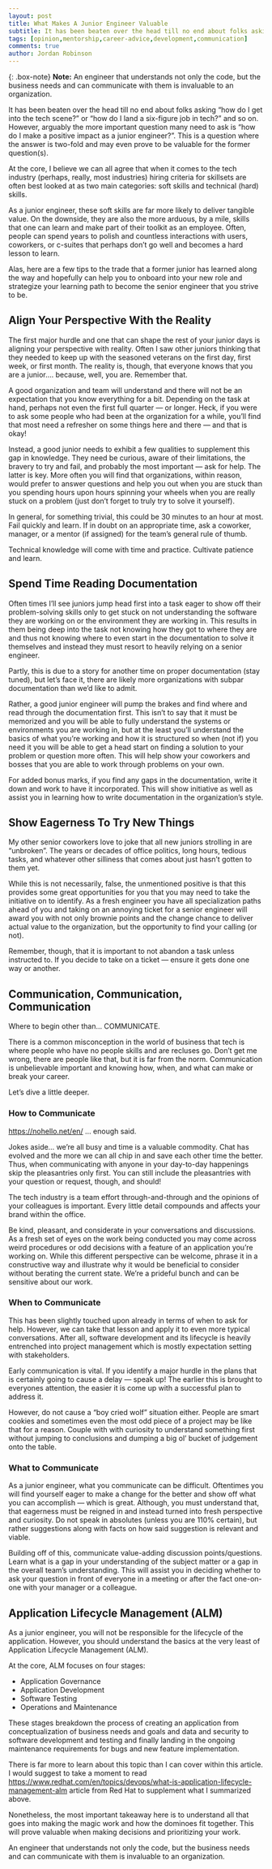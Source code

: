 ```yaml
---
layout: post
title: What Makes A Junior Engineer Valuable
subtitle: It has been beaten over the head till no end about folks asking “how do I get into the tech scene?” or “how do I land a six-figure job in tech?” and so on. However, arguably the more important question many need to ask is “how do I make a positive impact as a junior engineer?”. This is a question where the answer is two-fold and may even prove to be valuable for the former question(s).
tags: [opinion,mentorship,career-advice,development,communication]
comments: true
author: Jordan Robinson
---
```


{: .box-note}
**Note:** An engineer that understands not only the code, but the business needs and can communicate with them is invaluable to an organization.

It has been beaten over the head till no end about folks asking “how do I get into the tech scene?” or “how do I land a six-figure job in tech?” and so on. However, arguably the more important question many need to ask is “how do I make a positive impact as a junior engineer?”. This is a question where the answer is two-fold and may even prove to be valuable for the former question(s).

At the core, I believe we can all agree that when it comes to the tech industry (perhaps, really, most industries) hiring criteria for skillsets are often best looked at as two main categories: soft skills and technical (hard) skills.

As a junior engineer, these soft skills are far more likely to deliver tangible value. On the downside, they are also the more arduous, by a mile, skills that one can learn and make part of their toolkit as an employee. Often, people can spend years to polish and countless interactions with users, coworkers, or c-suites that perhaps don’t go well and becomes a hard lesson to learn.

Alas, here are a few tips to the trade that a former junior has learned along the way and hopefully can help you to onboard into your new role and strategize your learning path to become the senior engineer that you strive to be.

## Align Your Perspective With the Reality

The first major hurdle and one that can shape the rest of your junior days is aligning your perspective with reality. Often I saw other juniors thinking that they needed to keep up with the seasoned veterans on the first day, first week, or first month. The reality is, though, that everyone knows that you are a junior…. because, well, you are. Remember that.

A good organization and team will understand and there will not be an expectation that you know everything for a bit. Depending on the task at hand, perhaps not even the first full quarter — or longer. Heck, if you were to ask some people who had been at the organization for a while, you’ll find that most need a refresher on some things here and there — and that is okay!

Instead, a good junior needs to exhibit a few qualities to supplement this gap in knowledge. They need be curious, aware of their limitations, the bravery to try and fail, and probably the most important — ask for help. The latter is key. More often you will find that organizations, within reason, would prefer to answer questions and help you out when you are stuck than you spending hours upon hours spinning your wheels when you are really stuck on a problem (just don’t forget to truly try to solve it yourself).

In general, for something trivial, this could be 30 minutes to an hour at most. Fail quickly and learn. If in doubt on an appropriate time, ask a coworker, manager, or a mentor (if assigned) for the team’s general rule of thumb.

Technical knowledge will come with time and practice. Cultivate patience and learn.

## Spend Time Reading Documentation

Often times I’ll see juniors jump head first into a task eager to show off their problem-solving skills only to get stuck on not understanding the software they are working on or the environment they are working in. This results in them being deep into the task not knowing how they got to where they are and thus not knowing where to even start in the documentation to solve it themselves and instead they must resort to heavily relying on a senior engineer.

Partly, this is due to a story for another time on proper documentation (stay tuned), but let’s face it, there are likely more organizations with subpar documentation than we’d like to admit.

Rather, a good junior engineer will pump the brakes and find where and read through the documentation first. This isn’t to say that it must be memorized and you will be able to fully understand the systems or environments you are working in, but at the least you’ll understand the basics of what you’re working and how it is structured so when (not if) you need it you will be able to get a head start on finding a solution to your problem or question more often. This will help show your coworkers and bosses that you are able to work through problems on your own.

For added bonus marks, if you find any gaps in the documentation, write it down and work to have it incorporated. This will show initiative as well as assist you in learning how to write documentation in the organization’s style.

## Show Eagerness To Try New Things

My other senior coworkers love to joke that all new juniors strolling in are “unbroken”. The years or decades of office politics, long hours, tedious tasks, and whatever other silliness that comes about just hasn’t gotten to them yet.

While this is not necessarily, false, the unmentioned positive is that this provides some great opportunities for you that you may need to take the initiative on to identify. As a fresh engineer you have all specialization paths ahead of you and taking on an annoying ticket for a senior engineer will award you with not only brownie points and the change chance to deliver actual value to the organization, but the opportunity to find your calling (or not).

Remember, though, that it is important to not abandon a task unless instructed to. If you decide to take on a ticket — ensure it gets done one way or another.

## Communication, Communication, Communication

Where to begin other than… COMMUNICATE.

There is a common misconception in the world of business that tech is where people who have no people skills and are recluses go. Don’t get me wrong, there are people like that, but it is far from the norm. Communication is unbelievable important and knowing how, when, and what can make or break your career.

Let’s dive a little deeper.

### How to Communicate

https://nohello.net/en/ … enough said.

Jokes aside… we’re all busy and time is a valuable commodity. Chat has evolved and the more we can all chip in and save each other time the better. Thus, when communicating with anyone in your day-to-day happenings skip the pleasantries only first. You can still include the pleasantries with your question or request, though, and should!

The tech industry is a team effort through-and-through and the opinions of your colleagues is important. Every little detail compounds and affects your brand within the office.

Be kind, pleasant, and considerate in your conversations and discussions. As a fresh set of eyes on the work being conducted you may come across weird procedures or odd decisions with a feature of an application you’re working on. While this different perspective can be welcome, phrase it in a constructive way and illustrate why it would be beneficial to consider without berating the current state. We’re a prideful bunch and can be sensitive about our work.

### When to Communicate

This has been slightly touched upon already in terms of when to ask for help. However, we can take that lesson and apply it to even more typical conversations. After all, software development and its lifecycle is heavily entrenched into project management which is mostly expectation setting with stakeholders.

Early communication is vital. If you identify a major hurdle in the plans that is certainly going to cause a delay — speak up! The earlier this is brought to everyones attention, the easier it is come up with a successful plan to address it.

However, do not cause a “boy cried wolf” situation either. People are smart cookies and sometimes even the most odd piece of a project may be like that for a reason. Couple with with curiosity to understand something first without jumping to conclusions and dumping a big ol’ bucket of judgement onto the table.

### What to Communicate

As a junior engineer, what you communicate can be difficult. Oftentimes you will find yourself eager to make a change for the better and show off what you can accomplish — which is great. Although, you must understand that, that eagerness must be reigned in and instead turned into fresh perspective and curiosity. Do not speak in absolutes (unless you are 110% certain), but rather suggestions along with facts on how said suggestion is relevant and viable.

Building off of this, communicate value-adding discussion points/questions. Learn what is a gap in your understanding of the subject matter or a gap in the overall team’s understanding. This will assist you in deciding whether to ask your question in front of everyone in a meeting or after the fact one-on-one with your manager or a colleague.

## Application Lifecycle Management (ALM)

As a junior engineer, you will not be responsible for the lifecycle of the application. However, you should understand the basics at the very least of Application Lifecycle Management (ALM).

At the core, ALM focuses on four stages:

- Application Governance
- Application Development
- Software Testing
- Operations and Maintenance

These stages breakdown the process of creating an application from conceptualization of business needs and goals and data and security to software development and testing and finally landing in the ongoing maintenance requirements for bugs and new feature implementation.

There is far more to learn about this topic than I can cover within this article. I would suggest to take a moment to read https://www.redhat.com/en/topics/devops/what-is-application-lifecycle-management-alm article from Red Hat to supplement what I summarized above.

Nonetheless, the most important takeaway here is to understand all that goes into making the magic work and how the dominoes fit together. This will prove valuable when making decisions and prioritizing your work.

An engineer that understands not only the code, but the business needs and can communicate with them is invaluable to an organization.